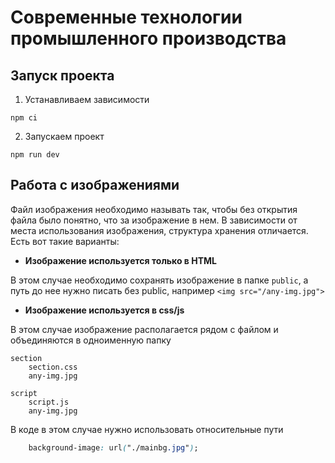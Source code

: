 # Современные технологии промышленного производства

## Запуск проекта

1. Устанавливаем зависимости

```
npm ci
```

2. Запускаем проект

```
npm run dev
```

## Работа с изображениями

Файл изображения необходимо называть так, чтобы без открытия файла было понятно, что за изображение в нем. В зависимости от места использования изображения, структура хранения отличается.
Есть вот такие варианты:
- **Изображение используется только в HTML**

В этом случае необходимо сохранять изображение в папке `public`, а путь до нее нужно писать без public, например `<img src="/any-img.jpg">`

- **Изображение используется в css/js**

В этом случае изображение располагается рядом с файлом и объединяются в одноименную папку 
```
section
    section.css
    any-img.jpg

script
    script.js
    any-img.jpg
```
В коде в этом случае нужно использовать относительные пути
```css
    background-image: url("./mainbg.jpg");
```
